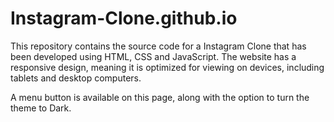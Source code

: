 # Instagram-Clone.github.io
This repository contains the source code for a Instagram Clone that has been developed using HTML, CSS and JavaScript. The website has a responsive design, meaning it is optimized for viewing on devices, including tablets and desktop computers.

A menu button is available on this page, along with the option to turn the theme to Dark.
